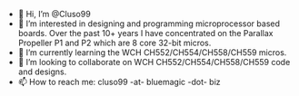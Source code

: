 - 👋 Hi, I’m @Cluso99
- 👀 I’m interested in designing and programming microprocessor based boards. Over the past 10+ years I have concentrated on the Parallax Propeller P1 and P2 which are 8 core 32-bit micros.
- 🌱 I’m currently learning the WCH CH552/CH554/CH558/CH559 micros.
- 💞️ I’m looking to collaborate on WCH CH552/CH554/CH558/CH559 code and designs.
- 📫 How to reach me: cluso99 -at- bluemagic -dot- biz

<!---
Cluso99/Cluso99 is a ✨ special ✨ repository because its `README.md` (this file) appears on your GitHub profile.
You can click the Preview link to take a look at your changes.
--->
